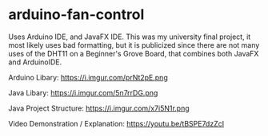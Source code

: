 # arduino-fan-control
Uses Arduino IDE, and JavaFX IDE. This was my university final project, it most likely uses bad formatting, but it is publicized since there are not many uses of the DHT11 on a Beginner's Grove Board, that combines both JavaFX and ArduinoIDE. 

Arduino Libary: https://i.imgur.com/prNt2pE.png

Java Libary: https://i.imgur.com/5n7rrDG.png

Java Project Structure: https://i.imgur.com/x7i5N1r.png

Video Demonstration / Explanation: https://youtu.be/tBSPE7dzZcI

